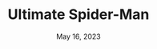 ---
layout: nds
title: "Ultimate Spider-Man"
categories:
 - approved
 - nds
 - universal
 - safe
tags:
- spiderman
date: May 16, 2023
publisher: Activision
gid: ultimate-spiderman
alt: true
edition: jp
permalink: /games/ultimate-spiderman/jp/play/details
---